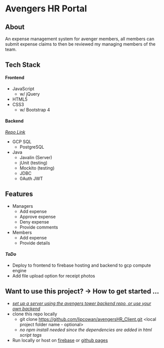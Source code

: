 # Avengers HR Portal

## About
An expense management system for avenger members, all members can submit expense claims to then be reviewed my managing members of the team. 

## Tech Stack

#### Frontend
- JavaScript
  * w/ jQuery
- HTML5
- CSS3
  * w/ Bootstrap 4

#### Backend
_[Repo Link](https://github.com/lipcowan/avengersHR_backend)_
- GCP SQL
  * PostgreSQL
- Java
  * Javalin (Server)
  * jUnit (testing)
  * Mockito (testing)
  * JDBC
  * 0Auth JWT

## Features
- Managers
  * Add expense
  * Approve expense
  * Deny expense
  * Provide comments
- Members
  * Add expense
  * Provide details

#### _ToDo_
- Deploy to frontend to firebase hosting and backend to gcp compute engine
- Add file upload option for receipt photos

## Want to use this project? -> How to get started ...
- [_set up a server using the avengers tower backend repo, or use your own backend_](https://github.com/lipcowan/avengersHR_backend)
- clone this repo locally
  - git clone https://github.com/lipcowan/avengersHR_Client.git <local project folder name - optional>
  - _no npm install needed since the dependencies are added in html script tags_
- Run locally or host on [firebase](https://firebase.google.com/docs/hosting) or [github pages](https://pages.github.com/)



